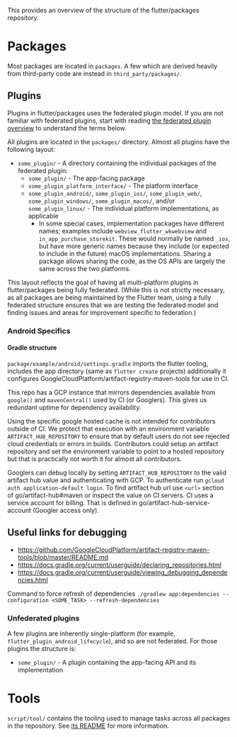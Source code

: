 This provides an overview of the structure of the flutter/packages repository.

# Packages

Most packages are located in `packages`. A few which are derived heavily from third-party code are instead in `third_party/packages/`.

## Plugins

Plugins in flutter/packages uses the federated plugin model. If you are not familiar with federated plugins, start with reading [the federated plugin overview](https://docs.flutter.dev/development/packages-and-plugins/developing-packages#federated-plugins) to understand the terms below.

All plugins are located in the `packages/` directory. Almost all plugins have the following layout:
- `some_plugin/` - A directory containing the individual packages of the federated plugin:
  - `some_plugin/` - The app-facing package
  - `some_plugin_platform_interface/` - The platform interface
  - `some_plugin_android/`, `some_plugin_ios/`, `some_plugin_web/`, `some_plugin_windows/`, `some_plugin_macos/`, and/or `some_plugin_linux/` - The individual platform implementations, as applicable
    - In some special cases, implementation packages have different names; examples include `webview_flutter_wkwebview` and `in_app_purchase_storekit`. These would normally be named `_ios`, but have more generic names because they include (or expected to include in the future) macOS implementations. Sharing a package allows sharing the code, as the OS APIs are largely the same across the two platforms.

This layout reflects the goal of having all multi-platform plugins in flutter/packages being fully federated. (While this is not strictly necessary, as all packages are being maintained by the Flutter team, using a fully federated structure ensures that we are testing the federated model and finding issues and areas for improvement specific to federation.)

### Android Specifics

#### Gradle structure

`package/example/android/settings.gradle` imports the flutter tooling, includes the app directory (same as `flutter create` projects) additionally it configures GoogleCloudPlatform/artifact-registry-maven-tools for use in CI.

This repo has a GCP instance that mirrors dependencies available from `google()` and `mavenCentral()` used by CI (or Googlers). This gives us redundant uptime for dependency availability.

Using the specific google hosted cache is not intended for contributors outside of CI. We protect that execution with an environment variable `ARTIFACT_HUB_REPOSITORY` to ensure that by default users do not see rejected cloud credentials or errors in builds. Contributors could setup an artifact repository and set the environment variable to point to a hosted repository but that is practically not worth it for almost all contributors.

Googlers can debug locally by setting `ARTIFACT_HUB_REPOSITORY` to the valid artifact hub value and authenticating with GCP. To authenticate run `gcloud auth application-default login`. To find artifact hub url use `<url>` section of go/artifact-hub#maven or inspect the value on CI servers. CI uses a service account for billing. That is defined in go/artifact-hub-service-account (Googler access only).

## Useful links for debugging

- https://github.com/GoogleCloudPlatform/artifact-registry-maven-tools/blob/master/README.md
- https://docs.gradle.org/current/userguide/declaring_repositories.html
- https://docs.gradle.org/current/userguide/viewing_debugging_dependencies.html

Command to force refresh of dependencies `./gradlew app:dependencies --configuration <SOME_TASK> --refresh-dependencies`

### Unfederated plugins

A few plugins are inherently single-platform (for example, `flutter_plugin_android_lifecycle`), and so are not federated. For those plugins the structure is:

- `some_plugin/` - A plugin containing the app-facing API and its implementation

# Tools

`script/tool/` contains the tooling used to manage tasks across all packages in the repository. See [its README](https://github.com/flutter/packages/blob/main/script/tool/README.md) for more information.
